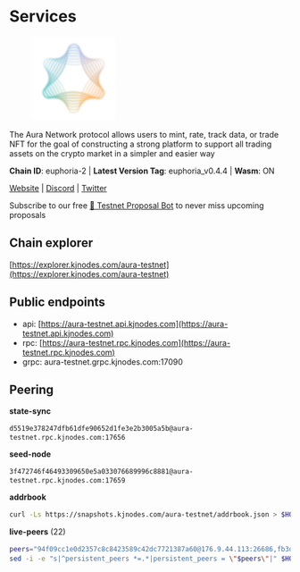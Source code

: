 # Services

<figure><img src="https://raw.githubusercontent.com/kj89/cosmos-images/main/logos/aura.png" width="150" alt=""><figcaption></figcaption></figure>

The Aura Network protocol allows users to mint, rate, track data,  or trade NFT for the goal of constructing a strong platform to  support all trading assets on the crypto market in a simpler and easier way

**Chain ID**: euphoria-2 | **Latest Version Tag**: euphoria_v0.4.4 | **Wasm**: ON

[Website](https://aura.network) | [Discord](https://discord.gg/hpvF5QcWRf) | [Twitter](https://twitter.com/AuraNetworkHQ)



Subscribe to our free [🤖 Testnet Proposal Bot](https://t.me/kjnodes_testnet_proposal_bot) to never miss upcoming proposals


## Chain explorer
[https://explorer.kjnodes.com/aura-testnet](https://explorer.kjnodes.com/aura-testnet)

## Public endpoints

* api: [https://aura-testnet.api.kjnodes.com](https://aura-testnet.api.kjnodes.com)
* rpc: [https://aura-testnet.rpc.kjnodes.com](https://aura-testnet.rpc.kjnodes.com)
* grpc: aura-testnet.grpc.kjnodes.com:17090

## Peering

**state-sync**

```text
d5519e378247dfb61dfe90652d1fe3e2b3005a5b@aura-testnet.rpc.kjnodes.com:17656
```

**seed-node**

```text
3f472746f46493309650e5a033076689996c8881@aura-testnet.rpc.kjnodes.com:17659
```

**addrbook**
```bash
curl -Ls https://snapshots.kjnodes.com/aura-testnet/addrbook.json > $HOME/.aura/config/addrbook.json
```

**live-peers** (22)
```bash
peers="94f09cc1e0d2357c8c8423589c42dc7721387a60@176.9.44.113:26686,fb3d13cb2e8ad1a1cae7dc1f21c62411007df9f8@85.10.193.246:33656,f758144073cd69baabcb1ff04d1d1f0f1200f728@85.10.200.221:29656,b130852645cc3d7925cfccd14d97425a2260e7ec@65.109.82.106:19656,9df9e8307e3e671c9bcd1a23f0b73b45f2b8003d@65.109.88.251:35656,e7d497959ae94823a70fc4c1c7fe2bc31b2ead57@135.181.143.48:28656,3d6b07bdb11754c8c8512525dac109d8bdee3857@65.21.53.39:7656,b2394ad608075aa405cdf4ab55e36376d93f7b1d@65.108.206.118:56656,0770c2687cc34d59ca62270960d3ffcad6e42cf8@65.108.233.44:21656,241bd90cceab3ca7d5d4bcf79bca22c6255ec94b@135.148.233.0:26656,d5519e378247dfb61dfe90652d1fe3e2b3005a5b@65.109.68.190:17656,7812205773ac30f3d47200ac2391c79896c60135@54.254.220.113:26656,6ef01ca6714aa8127d1b21b5339909ca6319dae0@144.76.97.251:26776,7cad1bcb2ad777dba21840832341f2ce14bae1a5@5.75.174.126:26656,e3dbeeeb2dea9912610b92a436dfe3cb831a94e4@65.108.195.29:36126,5c2a752c9b1952dbed075c56c600c3a79b58c395@195.3.220.57:26966,a9e04c4648aa4b47b03949104f3d31263510c929@65.108.78.101:17656,c53157159e7cea010b86e44786831f792d852e1f@65.108.76.44:11023,fdcc8f1ca406213d79947c5f38920a085ed90c0f@144.202.72.17:26676,2e1407476ad3566eb11ac92ad1df4782c7ba83dd@18.143.61.108:26656,bbb958be20d917718c62a59ff01e58c200848674@3.237.196.11:26656,7bc01325a59434dffaeef624c1c5f5f7b9fc826b@135.181.215.116:27656"
sed -i -e "s|^persistent_peers *=.*|persistent_peers = \"$peers\"|" $HOME/.aura/config/config.toml
```

